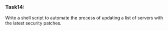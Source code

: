### Task14:

Write a shell script to automate the process of updating a list of servers with the latest security patches.
